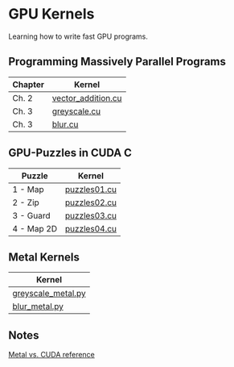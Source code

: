 # GPU Kernels

Learning how to write fast GPU programs.

## Programming Massively Parallel Programs 

| Chapter | Kernel |
|---------|--------|
| Ch. 2   | [vector_addition.cu](/pmpp/vector_addition/vector_addition.cu) |
| Ch. 3   | [greyscale.cu](/pmpp/greyscale/greyscale.cu) |
| Ch. 3   | [blur.cu](/pmpp/blur/blur.cu) |

## GPU-Puzzles in CUDA C

| Puzzle  | Kernel |
|---------|--------|
| 1 - Map | [puzzles01.cu](/gpu-puzzles/puzzle01/puzzle01.cu) |
| 2 - Zip | [puzzles02.cu](/gpu-puzzles/puzzle02/puzzle02.cu) |
| 3 - Guard | [puzzles03.cu](/gpu-puzzles/puzzle03/puzzle03.cu) |
| 4 - Map 2D | [puzzles04.cu](/gpu-puzzles/puzzle04/puzzle04.cu) |

## Metal Kernels

| Kernel |
|--------|
| [greyscale_metal.py](/metal/greyscale_metal.py) |
| [blur_metal.py](/metal/blur_metal.py) |

## Notes

[Metal vs. CUDA reference](notes/metal-vs-cuda.md)